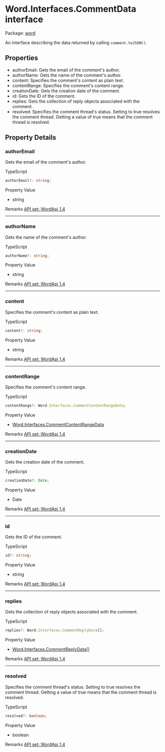 # Word.Interfaces.CommentData interface

Package: [word](/en-us/javascript/api/word)

An interface describing the data returned by calling `comment.toJSON()`.

## Properties

- authorEmail: Gets the email of the comment's author.
- authorName: Gets the name of the comment's author.
- content: Specifies the comment's content as plain text.
- contentRange: Specifies the comment's content range.
- creationDate: Gets the creation date of the comment.
- id: Gets the ID of the comment.
- replies: Gets the collection of reply objects associated with the comment.
- resolved: Specifies the comment thread's status. Setting to true resolves the comment thread. Getting a value of true means that the comment thread is resolved.

## Property Details

### authorEmail

Gets the email of the comment's author.

TypeScript
```typescript
authorEmail?: string;
```

Property Value
- string

Remarks
[API set: WordApi 1.4](/en-us/javascript/api/requirement-sets/word/word-api-requirement-sets)

---

### authorName

Gets the name of the comment's author.

TypeScript
```typescript
authorName?: string;
```

Property Value
- string

Remarks
[API set: WordApi 1.4](/en-us/javascript/api/requirement-sets/word/word-api-requirement-sets)

---

### content

Specifies the comment's content as plain text.

TypeScript
```typescript
content?: string;
```

Property Value
- string

Remarks
[API set: WordApi 1.4](/en-us/javascript/api/requirement-sets/word/word-api-requirement-sets)

---

### contentRange

Specifies the comment's content range.

TypeScript
```typescript
contentRange?: Word.Interfaces.CommentContentRangeData;
```

Property Value
- [Word.Interfaces.CommentContentRangeData](/en-us/javascript/api/word/word.interfaces.commentcontentrangedata)

Remarks
[API set: WordApi 1.4](/en-us/javascript/api/requirement-sets/word/word-api-requirement-sets)

---

### creationDate

Gets the creation date of the comment.

TypeScript
```typescript
creationDate?: Date;
```

Property Value
- Date

Remarks
[API set: WordApi 1.4](/en-us/javascript/api/requirement-sets/word/word-api-requirement-sets)

---

### id

Gets the ID of the comment.

TypeScript
```typescript
id?: string;
```

Property Value
- string

Remarks
[API set: WordApi 1.4](/en-us/javascript/api/requirement-sets/word/word-api-requirement-sets)

---

### replies

Gets the collection of reply objects associated with the comment.

TypeScript
```typescript
replies?: Word.Interfaces.CommentReplyData[];
```

Property Value
- [Word.Interfaces.CommentReplyData](/en-us/javascript/api/word/word.interfaces.commentreplydata)[]

Remarks
[API set: WordApi 1.4](/en-us/javascript/api/requirement-sets/word/word-api-requirement-sets)

---

### resolved

Specifies the comment thread's status. Setting to true resolves the comment thread. Getting a value of true means that the comment thread is resolved.

TypeScript
```typescript
resolved?: boolean;
```

Property Value
- boolean

Remarks
[API set: WordApi 1.4](/en-us/javascript/api/requirement-sets/word/word-api-requirement-sets)